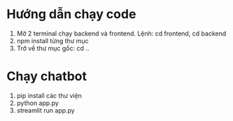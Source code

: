 # Hướng dẫn chạy code
1. Mở 2 terminal chạy backend và frontend. Lệnh: cd frontend, cd backend
2. npm install từng thư mục
3. Trở về thư mục gốc: cd ..

# Chạy chatbot
1. pip install các thư viện
2. python app.py
3. streamlit run app.py